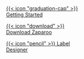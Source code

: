 ---
---

<a style="display: block; width: 230px" class="!rounded-md bg-primary-600 px-4 py-2 !text-neutral !no-underline hover:!bg-primary-500 dark:bg-primary-800 dark:hover:!bg-primary-700" href="https://tapto.wiki/Getting_Started" target="_self" role="button">{{< icon "graduation-cap" >}} Getting Started</a>

<a style="display: block; width: 230px" class="!rounded-md bg-primary-600 px-4 py-2 !text-neutral !no-underline hover:!bg-primary-500 dark:bg-primary-800 dark:hover:!bg-primary-700" href="/downloads" target="_self" role="button">{{< icon "download" >}} Download Zaparoo</a>

<a style="display: block; width: 230px" class="!rounded-md bg-primary-600 px-4 py-2 !text-neutral !no-underline hover:!bg-primary-500 dark:bg-primary-800 dark:hover:!bg-primary-700" href="https://tapto.wiki/Getting_Started" target="_self" role="button">{{< icon "pencil" >}} Label Designer</a>
